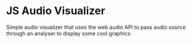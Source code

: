 # JS Audio Visualizer

Simple audio visualizer that uses the web audio API to pass audio source through an analyser to display some cool graphics.

